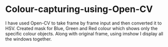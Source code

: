 # Colour-capturing-using-Open-CV
I have used Open-CV to take frame by frame input and then converted it to HSV.
Created mask for Blue, Green and Red colour which shows only the specific colour objects.
Along with original frame, using imshow I display all the windows together.
